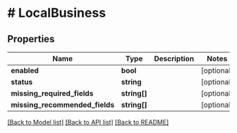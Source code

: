 # # LocalBusiness

## Properties

Name | Type | Description | Notes
------------ | ------------- | ------------- | -------------
**enabled** | **bool** |  | [optional]
**status** | **string** |  | [optional]
**missing_required_fields** | **string[]** |  | [optional]
**missing_recommended_fields** | **string[]** |  | [optional]

[[Back to Model list]](../../README.md#models) [[Back to API list]](../../README.md#endpoints) [[Back to README]](../../README.md)
